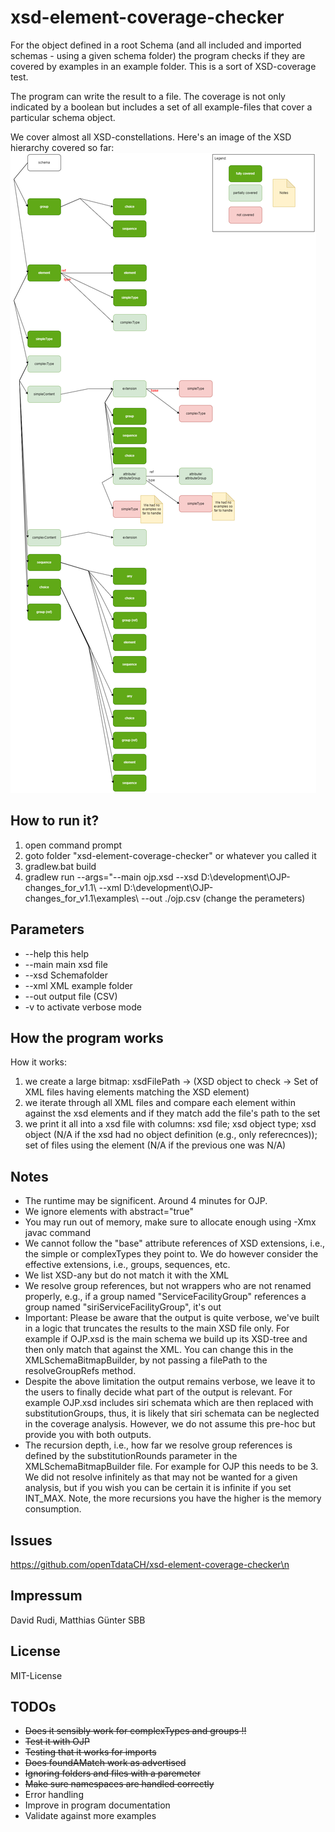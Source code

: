 # xsd-element-coverage-checker

For the object defined in a root Schema (and all included and imported schemas - using a given
schema folder) the program checks if they are covered by examples in an example folder. This is a
sort of XSD-coverage test.

The program can write the result to a file. The coverage is not only indicated by a boolean but
includes a set of all example-files that cover a particular schema object.

We cover almost all XSD-constellations. Here's an image of the XSD hierarchy covered so far:
![image of the XSD schema tree](/xsd_tree_coverage.png "The XSD schema tree and which parts are covered by the code")

## How to run it?

1. open command prompt
2. goto folder "xsd-element-coverage-checker" or whatever you called it
3. gradlew.bat build
4. gradlew run --args="--main ojp.xsd --xsd D:\development\OJP-changes_for_v1.1\ --xml D:\development\OJP-changes_for_v1.1\examples\ --out ./ojp.csv  (change the perameters)

## Parameters

* --help this help
* --main main xsd file
* --xsd Schemafolder
* --xml XML example folder
* --out output file (CSV)
* -v to activate verbose mode

## How the program works

How it works:

1. we create a large bitmap: xsdFilePath -> (XSD object to check ->  Set of XML
   files having elements matching the XSD element)
2. we iterate through all XML files and compare each element within against the xsd elements and if
   they match add the file's path to the set
3. we print it all into a xsd file with columns: xsd file; xsd object type; xsd object (N/A if the
   xsd had no object definition (e.g., only referecnces)); set of files using the element (N/A if
   the previous one was N/A)

## Notes

* The runtime may be significent. Around 4 minutes for OJP.
* We ignore elements with abstract="true"
* You may run out of memory, make sure to allocate enough using -Xmx javac command
* We cannot follow the "base" attribute references of XSD extensions, i.e., the simple or
  complexTypes they point to. We do however consider the effective extensions, i.e., groups,
  sequences, etc.
* We list XSD-any but do not match it with the XML
* We resolve group references, but not wrappers who are not renamed properly, e.g., if a group
  named "ServiceFacilityGroup" references a group named "siriServiceFacilityGroup", it's out
* Important: Please be aware that the output is quite verbose, we've built in a logic that truncates
  the results to the main XSD file only. For example if OJP.xsd is the main schema we build up its
  XSD-tree and then only match that against the XML. You can change this in the
  XMLSchemaBitmapBuilder, by not passing a filePath to the resolveGroupRefs method.
* Despite the above limitation the output remains verbose, we leave it to the users to finally
  decide what part of the output is relevant. For example OJP.xsd includes siri schemata which are
  then replaced with substitutionGroups, thus, it is likely that siri schemata can be neglected in
  the coverage analysis. However, we do not assume this pre-hoc but provide you with both outputs.
* The recursion depth, i.e., how far we resolve group references is defined by the
  substitutionRounds parameter in the XMLSchemaBitmapBuilder file. For example for OJP this needs to
  be 3. We did not resolve infinitely as that may not be wanted for a given analysis, but if you
  wish you can be certain it is infinite if you set INT_MAX. Note, the more recursions you have the
  higher is the memory consumption.

## Issues

https://github.com/openTdataCH/xsd-element-coverage-checker\n

## Impressum

David Rudi, Matthias Günter
SBB

## License

MIT-License

## TODOs

* ~~Does it sensibly work for complexTypes and groups !!~~
* ~~Test it with OJP~~
* ~~Testing that it works for imports~~
* ~~Does foundAMatch work as advertised~~
* ~~Ignoring folders and files with a paremeter~~
* ~~Make sure namespaces are handled correctly~~
* Error handling
* Improve in program documentation
* Validate against more examples